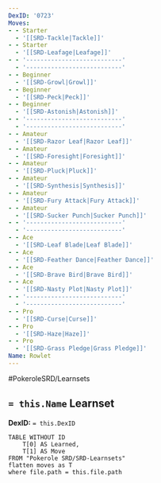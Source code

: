 ```yaml
---
DexID: '0723'
Moves:
- - Starter
  - '[[SRD-Tackle|Tackle]]'
- - Starter
  - '[[SRD-Leafage|Leafage]]'
- - '---------------------------'
  - '---------------------------'
- - Beginner
  - '[[SRD-Growl|Growl]]'
- - Beginner
  - '[[SRD-Peck|Peck]]'
- - Beginner
  - '[[SRD-Astonish|Astonish]]'
- - '---------------------------'
  - '---------------------------'
- - Amateur
  - '[[SRD-Razor Leaf|Razor Leaf]]'
- - Amateur
  - '[[SRD-Foresight|Foresight]]'
- - Amateur
  - '[[SRD-Pluck|Pluck]]'
- - Amateur
  - '[[SRD-Synthesis|Synthesis]]'
- - Amateur
  - '[[SRD-Fury Attack|Fury Attack]]'
- - Amateur
  - '[[SRD-Sucker Punch|Sucker Punch]]'
- - '---------------------------'
  - '---------------------------'
- - Ace
  - '[[SRD-Leaf Blade|Leaf Blade]]'
- - Ace
  - '[[SRD-Feather Dance|Feather Dance]]'
- - Ace
  - '[[SRD-Brave Bird|Brave Bird]]'
- - Ace
  - '[[SRD-Nasty Plot|Nasty Plot]]'
- - '---------------------------'
  - '---------------------------'
- - Pro
  - '[[SRD-Curse|Curse]]'
- - Pro
  - '[[SRD-Haze|Haze]]'
- - Pro
  - '[[SRD-Grass Pledge|Grass Pledge]]'
Name: Rowlet
---
```


#PokeroleSRD/Learnsets

## `= this.Name` Learnset

**DexID:** `= this.DexID`

```dataview
TABLE WITHOUT ID
    T[0] AS Learned,
    T[1] AS Move
FROM "Pokerole SRD/SRD-Learnsets"
flatten moves as T
where file.path = this.file.path
```
